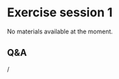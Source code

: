 # Exercise session 1

No materials available at the moment.

<!--
-   Exercise materials in 
    `/project/project_465000524/exercises/HPE/day1/ProgrammingModels` for the lifetime of 
    the project and only for project members.

    See `/project/project_465000524/exercises/HPE/day1/ProgrammingModelExamples_SLURM.pdf`

-   Permanent archive on LUMI:

    -   Exercise notes in `/appl/local/training/4day-20231003/files/LUMI-4day-20231003-Exercises_HPE.pdf`

    -   Exercises as bizp2-compressed tar file in
        `/appl/local/training/4day-20231003/files/LUMI-4day-20231003-Exercises_HPE.tar.bz2`

    -   Exercises as uncompressed tar file in
        `/appl/local/training/4day-20231003/files/LUMI-4day-20231003-Exercises_HPE.tar`
-->

## Q&A

/
